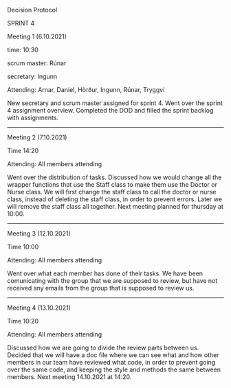 Decision Protocol


SPRINT 4

Meeting 1 (6.10.2021)

time: 10:30

scrum master: Rúnar

secretary: Ingunn

Attending: Arnar, Daníel, Hörður, Ingunn, Rúnar, Tryggvi

New secretary and scrum master assigned for sprint 4. Went over the sprint 4 assignment overview. Completed the DOD and filled the sprint backlog with assignments.
_____________________

Meeting 2 (7.10.2021)

Time 14:20

Attending: All members attending

Went over the distribution of tasks. Discussed how we would change all the wrapper functions that use the Staff class to make them use the Doctor or Nurse class. We will first change the staff class to call the doctor or nurse class, instead of deleting the staff class, in order to prevent errors. Later we will remove the staff class all together.
Next meeting planned for thursday at 10:00.

_____________________

Meeting 3 (12.10.2021)

Time 10:00

Attending: All members attending

Went over what each member has done of their tasks. We have been comunicating with the group that we are supposed to review, but have not received any emails from the group that is supposed to review us. 

_____________________

Meeting 4 (13.10.2021)

Time 10:20

Attending: All members attending

Discussed how we are going to divide the review parts between us. Decided that we will have a doc file where we can see what and how other members in our team have reviewed what code, in order to prevent going over the same code, and keeping the style and methods the same between members.
Next meeting 14.10.2021 at 14:20.
